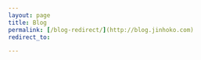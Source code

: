```yaml
---
layout: page
title: Blog
permalink: [/blog-redirect/](http://blog.jinhoko.com)
redirect_to: 

---
```


#